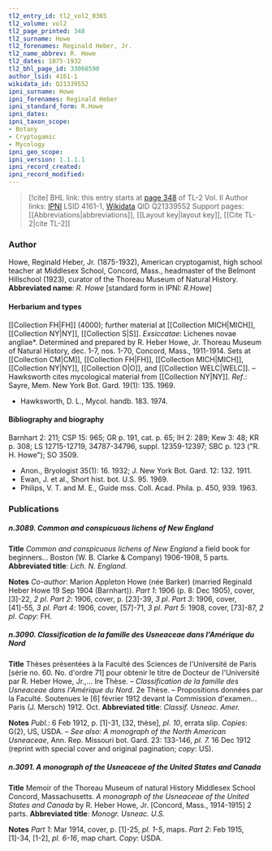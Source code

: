```yaml
---
tl2_entry_id: tl2_vol2_0365
tl2_volume: vol2
tl2_page_printed: 348
tl2_surname: Howe
tl2_forenames: Reginald Heber, Jr.
tl2_name_abbrev: R. Howe
tl2_dates: 1875-1932
tl2_bhl_page_id: 33068590
author_lsid: 4161-1
wikidata_id: Q21339552
ipni_surname: Howe
ipni_forenames: Reginald Heber
ipni_standard_form: R.Howe
ipni_dates: 
ipni_taxon_scope: 
- Botany
- Cryptogamic
- Mycology
ipni_geo_scope: 
ipni_version: 1.1.1.1
ipni_record_created: 
ipni_record_modified:
---
```


> [!cite] BHL link: this entry starts at [page 348](https://www.biodiversitylibrary.org/page/33068590) of TL-2 Vol. II
> Author links: [IPNI](https://www.ipni.org/a/4161-1) LSID 4161-1, [Wikidata](https://www.wikidata.org/wiki/Q21339552) QID Q21339552
> Support pages: [[Abbreviations|abbreviations]], [[Layout key|layout key]], [[Cite TL-2|cite TL-2]]

### Author

Howe, Reginald Heber, Jr. (1875-1932), American cryptogamist, high school teacher at Middlesex School, Concord, Mass., headmaster of the Belmont Hillschool (1923), curator of the Thoreau Museum of Natural History. 
**Abbreviated name**: *R. Howe* \[standard form in IPNI: *R.Howe*\]

#### Herbarium and types

[[Collection FH|FH]] (4000); further material at [[Collection MICH|MICH]], [[Collection NY|NY]], [[Collection S|S]].
*Exsiccatae*: Lichenes novae angliae*. Determined and prepared by R. Heber Howe, Jr. Thoreau Museum of Natural History, dec. 1-7, nos. 1-70, Concord, Mass., 1911-1914. Sets at [[Collection CM|CM]], [[Collection FH|FH]], [[Collection MICH|MICH]], [[Collection NY|NY]], [[Collection O|O]], and [[Collection WELC|WELC]]. – Hawksworth cites mycological material from [[Collection NY|NY]].
*Ref*.: Sayre, Mem. New York Bot. Gard. 19(1): 135. 1969.
- Hawksworth, D. L., Mycol. handb. 183. 1974.

#### Bibliography and biography

Barnhart 2: 211; CSP 15: 965; GR p. 191, cat. p. 65; IH 2: 289; Kew 3: 48; KR p. 308; LS 12715-12719, 34787-34796, suppl. 12359-12397; SBC p. 123 ("R. H. Howe"); SO 3509.
- Anon., Bryologist 35(1): 16. 1932; J. New York Bot. Gard. 12: 132. 1911.
- Ewan, J. et al., Short hist. bot. U.S. 95. 1969.
- Philips, V. T. and M. E., Guide mss. Coll. Acad. Phila. p. 450, 939. 1963.

### Publications

##### n.3089. Common and conspicuous lichens of New England

**Title**
*Common and conspicuous lichens of New England* a field book for beginners... Boston (W. B. Clarke & Company) 1906-1908, 5 parts.
**Abbreviated title**: *Lich. N. England*.

**Notes**
*Co-author*: Marion Appleton Howe (née Barker) (married Reginald Heber Howe 19 Sep 1904 (Barnhart)).
*Part 1*: 1906 (p. 8: Dec 1905), cover, \[3\]-22, *2 pl*.
*Part 2*: 1906, cover, p. \[23\]-39, *3 pl*.
*Part 3*: 1906, cover, \[41\]-55, *3 pl*.
*Part 4*: 1906, cover, \[57\]-71, *3 pl*.
*Part 5*: 1908, cover, \[73\]-87, *2 pl*.
*Copy*: FH.

##### n.3090. Classification de la famille des Usneaceae dans l'Amérique du Nord

**Title**
Thèses présentées à la Faculté des Sciences de l'Université de Paris \[série no. 60. No. d'ordre 71\] pour obtenir le titre de Docteur de l'Université par R. Heber Howe, Jr.,... Ire Thèse. – *Classification de la famille des Usneaceae dans l'Amérique du Nord*. 2e Thèse. – Propositions données par la Faculté. Soutenues le \[6\] février 1912 devant la Commission d'examen... Paris (J. Mersch) 1912. Oct.
**Abbreviated title**: *Classif. Usneac. Amer.*

**Notes**
*Publ*.: 6 Feb 1912, p. \[1\]-31, \[32, thèse\], *pl. 10*, errata slip. *Copies*: G(2), US, USDA. – *See also: A monograph of the North American Usneaceae*, Ann. Rep. Missouri bot. Gard. 23: 133-146, *pl. 7.* 16 Dec 1912 (reprint with special cover and original pagination; *copy*: US).

##### n.3091. A monograph of the Usneaceae of the United States and Canada

**Title**
Memoir of the Thoreau Museum of natural History Middlesex School Concord, Massachusetts. *A monograph of the Usneaceae of the United States and Canada* by R. Heber Howe, Jr. \[Concord, Mass., 1914-1915\] 2 parts.
**Abbreviated title**: *Monogr. Usneac. U.S.*

**Notes**
*Part 1*: Mar 1914, cover, p. \[1\]-25, *pl. 1-5*, maps.
*Part 2*: Feb 1915, \[1\]-34, \[1-2\], *pl. 6-16*, map chart.
*Copy*: USDA.

